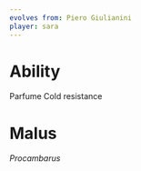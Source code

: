 ```yaml
---
evolves from: Piero Giulianini
player: sara
---
```

# Ability

Parfume
Cold resistance

# Malus

*Procambarus*